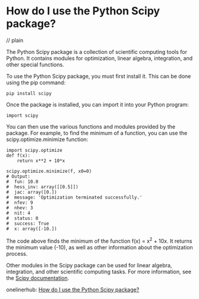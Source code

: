 # How do I use the Python Scipy package?
// plain

The Python Scipy package is a collection of scientific computing tools for Python. It contains modules for optimization, linear algebra, integration, and other special functions.

To use the Python Scipy package, you must first install it. This can be done using the pip command:

```
pip install scipy
```

Once the package is installed, you can import it into your Python program:

```
import scipy
```

You can then use the various functions and modules provided by the package. For example, to find the minimum of a function, you can use the scipy.optimize.minimize function:

```
import scipy.optimize
def f(x):
    return x**2 + 10*x

scipy.optimize.minimize(f, x0=0)
# Output:
#  fun: 10.0
#  hess_inv: array([[0.5]])
#  jac: array([0.])
#  message: 'Optimization terminated successfully.'
#  nfev: 9
#  nhev: 3
#  nit: 4
#  status: 0
#  success: True
#  x: array([-10.])
```

The code above finds the minimum of the function f(x) = x<sup>2</sup> + 10x. It returns the minimum value (-10), as well as other information about the optimization process.

Other modules in the Scipy package can be used for linear algebra, integration, and other scientific computing tasks. For more information, see the [Scipy documentation](https://docs.scipy.org/doc/scipy/reference/).

onelinerhub: [How do I use the Python Scipy package?](https://onelinerhub.com/python-scipy/how-do-i-use-the-python-scipy-package)